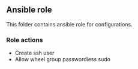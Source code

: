 ## Ansible role

This folder contains ansible role for  configurations.

### Role actions


* Create ssh user
* Allow wheel group passwordless sudo
